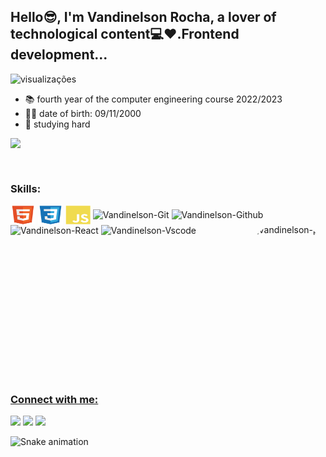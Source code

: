 <h2>Hello😎, I'm Vandinelson Rocha, a lover of technological content💻❤.Frontend development...</h2>

<p align="left"> <img src="https://komarev.com/ghpvc/?username=vandinelsonrocha&label=Profile%20views&color=blue&style=flat" alt="visualizações" /> </p>

<ul>
  <li>📚 fourth year of the computer engineering course 2022/2023</li>
  <li>👱‍♂️ date of birth: 09/11/2000</li>
  <li>🦾 studying hard</li>
 </ul>
 
 <div style="display: inline-block;" align="center">
  <a href="https://github.com/vandinelsonrocha">
  <img height="145rem" src="https://github-readme-stats.vercel.app/api/top-langs/?username=vandinelsonrocha&layout=compact&langs_count=7&theme=cobalt"/>
  </div>
  
##

<div style="display: inline-block;">
  <h3>Skills:</h3>
  <img align="center" alt="Vandinelson-HTML" height="30" width="40" src="https://raw.githubusercontent.com/devicons/devicon/master/icons/html5/html5-original.svg">
  <img align="center" alt="Vandinelson-CSS" height="30" width="40" src="https://raw.githubusercontent.com/devicons/devicon/master/icons/css3/css3-original.svg">
  <img align="center" alt="Vandinelson-Js" height="30" width="40" src="https://raw.githubusercontent.com/devicons/devicon/master/icons/javascript/javascript-plain.svg">
  <img align="center" alt="Vandinelson-Git" height="30" width="40" src="https://cdn.jsdelivr.net/gh/devicons/devicon/icons/git/git-original.svg" />
  <img align="center" alt="Vandinelson-Github" height="30" width="40" src="https://cdn.jsdelivr.net/gh/devicons/devicon/icons/github/github-original-wordmark.svg" />
  <img align="center" alt="Vandinelson-React" height="30" width="40" src="https://cdn.jsdelivr.net/gh/devicons/devicon/icons/react/react-original.svg" />
  <img align="center" alt="Vandinelson-Vscode" height="30" width="40" src="https://cdn.jsdelivr.net/gh/devicons/devicon/icons/vscode/vscode-original.svg" />
  <img align="right" alt="Vandinelson-pic" height="150" style="border-radius:50px;" src="https://blog.megacursos.com/wp-content/uploads/2019/12/SAP-DDM-II-1.jpg?">
 </div>

##

<div>
  <br><br><br><br>
  <h3>Connect with me:</h3>
  <a href="https://www.linkedin.com/in/vandy-gomes" target="_blank"><img src="https://img.shields.io/badge/-LinkedIn-%230077B5?style=for-the-badge&logo=linkedin&logoColor=white" target="_blank"></a> 
  <a href="mailto:vandInforma.tic@gmail.com"><img src="https://img.shields.io/badge/Gmail-D14836?style=for-the-badge&logo=gmail&logoColor=white" target="_blank"></a>
  <a href="https://www.facebook.com/vandy.gomes.739" target="_blank" rel="external"><img src="https://img.shields.io/badge/Facebook-1877F2?style=for-the-badge&logo=facebook&logoColor=white" target="_blank"></a>
  
  ![Snake animation](https://github.com/vandinelsonrocha/vandinelsonrocha/blob/output/github-contribution-grid-snake.svg)
</div>

